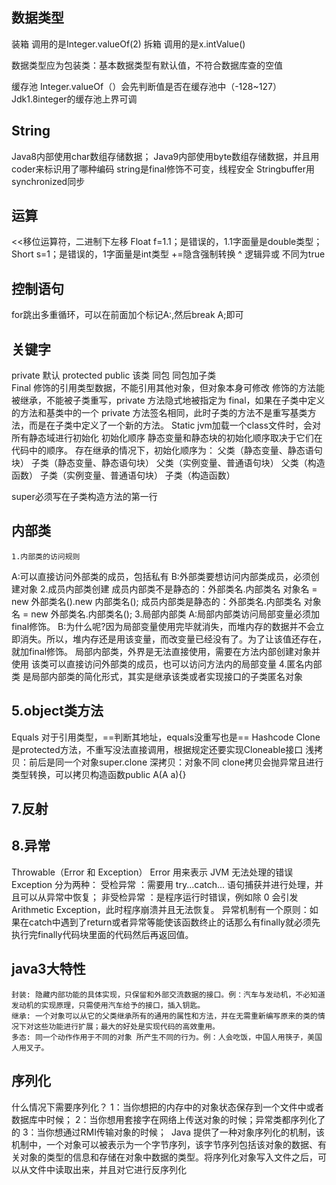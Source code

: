 ## 数据类型
装箱 调用的是Integer.valueOf(2)
拆箱 调用的是x.intValue()

数据类型应为包装类：基本数据类型有默认值，不符合数据库查的空值

缓存池
Integer.valueOf（）会先判断值是否在缓存池中（-128~127）
Jdk1.8integer的缓存池上界可调
## String
Java8内部使用char数组存储数据；
Java9内部使用byte数组存储数据，并且用coder来标识用了哪种编码
string是final修饰不可变，线程安全
Stringbuffer用synchronized同步
## 运算
<<移位运算符，二进制下左移
Float f=1.1；是错误的，1.1字面量是double类型；
Short s=1；是错误的，1字面量是int类型
+=隐含强制转换
^    逻辑异或    不同为true
## 控制语句
for跳出多重循环，可以在前面加个标记A:,然后break A;即可
## 关键字
private	默认	protected	public
该类	同包	同包加子类	
Final  修饰的引用类型数据，不能引用其他对象，但对象本身可修改
	修饰的方法能被继承，不能被子类重写，private 方法隐式地被指定为 final，如果在子类中定义的方法和基类中的一个 private 方法签名相同，此时子类的方法不是重写基类方法，而是在子类中定义了一个新的方法。
Static 
jvm加载一个class文件时，会对所有静态域进行初始化
 初始化顺序
静态变量和静态块的初始化顺序取决于它们在代码中的顺序。
存在继承的情况下，初始化顺序为：
	父类（静态变量、静态语句块）
	子类（静态变量、静态语句块）
	父类（实例变量、普通语句块）
	父类（构造函数）
	子类（实例变量、普通语句块）
	子类（构造函数）
	
super必须写在子类构造方法的第一行
## 内部类
	1.内部类的访问规则
A:可以直接访问外部类的成员，包括私有
B:外部类要想访问内部类成员，必须创建对象
	2.成员内部类创建
成员内部类不是静态的：外部类名.内部类名 对象名 = new 外部类名().new 内部类名();
成员内部类是静态的：外部类名.内部类名 对象名 = new 外部类名.内部类名(); 
	3.局部内部类
A:局部内部类访问局部变量必须加final修饰。
B:为什么呢?因为局部变量使用完毕就消失，而堆内存的数据并不会立即消失。所以，堆内存还是用该变量，而改变量已经没有了。为了让该值还存在，就加final修饰。
局部内部类，外界是无法直接使用，需要在方法内部创建对象并使用
该类可以直接访问外部类的成员，也可以访问方法内的局部变量
	4.匿名内部类
是局部内部类的简化形式，其实是继承该类或者实现接口的子类匿名对象
## 5.object类方法
Equals 对于引用类型，==判断其地址，equals没重写也是==
Hashcode 
Clone 是protected方法，不重写没法直接调用，根据规定还要实现Cloneable接口
	浅拷贝：前后是同一个对象super.clone
	深拷贝：对象不同
	clone拷贝会抛异常且进行类型转换，可以拷贝构造函数public A(A a){}
## 7.反射
## 8.异常
Throwable（Error 和 Exception）
	Error 用来表示 JVM 无法处理的错误
	Exception 分为两种：
		受检异常 ：需要用 try...catch... 语句捕获并进行处理，并且可以从异常中恢复；
		非受检异常 ：是程序运行时错误，例如除 0 会引发 Arithmetic Exception，此时程序崩溃并且无法恢复。
异常机制有一个原则：如果在catch中遇到了return或者异常等能使该函数终止的话那么有finally就必须先执行完finally代码块里面的代码然后再返回值。

## java3大特性
	封装:	隐藏内部功能的具体实现，只保留和外部交流数据的接口。例：汽车与发动机，不必知道发动机的实现原理，只需使用汽车给予的接口，插入钥匙。
	继承:	一个对象可以从它的父类继承所有的通用的属性和方法，并在无需重新编写原来的类的情况下对这些功能进行扩展；最大的好处是实现代码的高效重用。
	多态:	同一个动作作用于不同的对象 所产生不同的行为。例：人会吃饭，中国人用筷子，美国人用叉子。

## 序列化
什么情况下需要序列化？
1：当你想把的内存中的对象状态保存到一个文件中或者数据库中时候；
2：当你想用套接字在网络上传送对象的时候；异常类都序列化了的
3：当你想通过RMI传输对象的时候；
​
   Java 提供了一种对象序列化的机制，该机制中，一个对象可以被表示为一个字节序列，该字节序列包括该对象的数据、有关对象的类型的信息和存储在对象中数据的类型。将序列化对象写入文件之后，可以从文件中读取出来，并且对它进行反序列化
